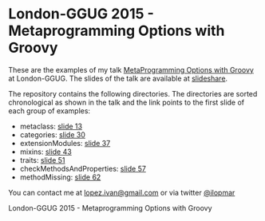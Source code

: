 # London-GGUG 2015 - Metaprogramming Options with Groovy

These are the examples of my talk [MetaProgramming Options with Groovy](http://www.meetup.com/london-ggug/events/221857915/)
at London-GGUG. The slides of the talk are available at
[slideshare](http://www.slideshare.net/ilopmar/londonggug-2015-metaprogramming-options-with-groovy).

The repository contains the following directories. The directories are sorted chronological as shown in the talk
and the link points to the first slide of each group of examples:

- metaclass: [slide 13](http://www.slideshare.net/ilopmar/londonggug-2015-metaprogramming-options-with-groovy/13)
- categories: [slide 30](http://www.slideshare.net/ilopmar/londonggug-2015-metaprogramming-options-with-groovy/30)
- extensionModules: [slide 37](http://www.slideshare.net/ilopmar/londonggug-2015-metaprogramming-options-with-groovy/37)
- mixins: [slide 43](http://www.slideshare.net/ilopmar/londonggug-2015-metaprogramming-options-with-groovy/43)
- traits: [slide 51](http://www.slideshare.net/ilopmar/londonggug-2015-metaprogramming-options-with-groovy/51)
- checkMethodsAndProperties: [slide 57](http://www.slideshare.net/ilopmar/londonggug-2015-metaprogramming-options-with-groovy/57)
- methodMissing: [slide 62](http://www.slideshare.net/ilopmar/londonggug-2015-metaprogramming-options-with-groovy/62)

You can contact me at lopez.ivan@gmail.com or via twitter [@ilopmar](https://twitter.com/ilopmar)

London-GGUG 2015 - Metaprogramming Options with Groovy